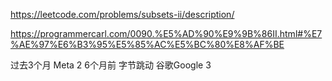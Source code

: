 https://leetcode.com/problems/subsets-ii/description/

https://programmercarl.com/0090.%E5%AD%90%E9%9B%86II.html#%E7%AE%97%E6%B3%95%E5%85%AC%E5%BC%80%E8%AF%BE


过去3个月
Meta
2
6个月前
字节跳动
谷歌Google
3

